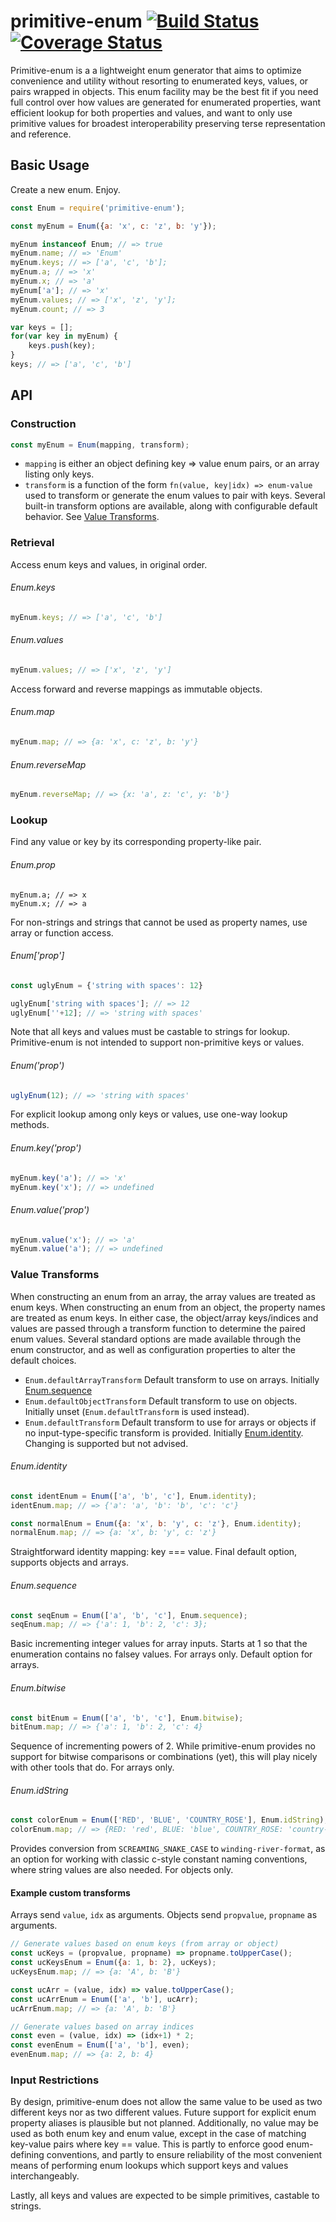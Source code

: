 
# primitive-enum [![Build Status](https://travis-ci.org/evan-king/node-primitive-enum.svg)](https://travis-ci.org/evan-king/node-primitive-enum) [![Coverage Status](https://coveralls.io/repos/github/evan-king/node-primitive-enum/badge.svg?branch=master)](https://coveralls.io/github/evan-king/node-primitive-enum?branch=master)

Primitive-enum is a a lightweight enum generator that aims to optimize convenience
and utility without resorting to enumerated keys, values, or pairs wrapped in objects.
This enum facility may be the best fit if you need full control over how values are
generated for enumerated properties, want efficient lookup for both properties and
values, and want to only use primitive values for broadest interoperability preserving
terse representation and reference.

## Basic Usage

Create a new enum.  Enjoy.

```javascript
const Enum = require('primitive-enum');

const myEnum = Enum({a: 'x', c: 'z', b: 'y'});

myEnum instanceof Enum; // => true
myEnum.name; // => 'Enum'
myEnum.keys; // => ['a', 'c', 'b'];
myEnum.a; // => 'x'
myEnum.x; // => 'a'
myEnum['a']; // => 'x'
myEnum.values; // => ['x', 'z', 'y'];
myEnum.count; // => 3

var keys = [];
for(var key in myEnum) {
    keys.push(key);
}
keys; // => ['a', 'c', 'b']
```

## API

### Construction

```javascript
const myEnum = Enum(mapping, transform);
```

* `mapping` is either an object defining key => value enum pairs, or an array listing only keys.
* `transform` is a function of the form `fn(value, key|idx) => enum-value` used to transform or generate the enum values to pair with keys.  Several built-in transform options are available, along with configurable default behavior.  See [Value Transforms](#value-transforms).

### Retrieval

Access enum keys and values, in original order.

###### Enum.keys

```javascript
myEnum.keys; // => ['a', 'c', 'b']
```

###### Enum.values

```javascript
myEnum.values; // => ['x', 'z', 'y']
```

Access forward and reverse mappings as immutable objects.

###### Enum.map

```javascript
myEnum.map; // => {a: 'x', c: 'z', b: 'y'}
```

###### Enum.reverseMap

```javascript
myEnum.reverseMap; // => {x: 'a', z: 'c', y: 'b'}
```

### Lookup

Find any value or key by its corresponding property-like pair.

###### Enum.prop
```javascsript
myEnum.a; // => x
myEnum.x; // => a
```

For non-strings and strings that cannot be used as property names, use array or function access.

###### Enum['prop']
```javascript
const uglyEnum = {'string with spaces': 12}

uglyEnum['string with spaces']; // => 12
uglyEnum[''+12]; // => 'string with spaces'
```

Note that all keys and values must be castable to strings for lookup.
Primitive-enum is not intended to support non-primitive keys or values.

###### Enum('prop')
```javascript
uglyEnum(12); // => 'string with spaces'
```

For explicit lookup among only keys or values, use one-way lookup methods.

###### Enum.key('prop')
```javascript
myEnum.key('a'); // => 'x'
myEnum.key('x'); // => undefined
```

###### Enum.value('prop')
```javascript
myEnum.value('x'); // => 'a'
myEnum.value('a'); // => undefined
```

### Value Transforms

When constructing an enum from an array, the array values are treated as enum keys.
When constructing an enum from an object, the property names are treated as enum keys.
In either case, the object/array keys/indices and values are passed through a transform
function to determine the paired enum values.  Several standard options are made available
through the enum constructor, and as well as configuration properties to alter the
default choices.

* `Enum.defaultArrayTransform` Default transform to use on arrays.  Initially [Enum.sequence](#enumsequence)
* `Enum.defaultObjectTransform` Default transform to use on objects.  Initially unset (`Enum.defaultTransform` is used instead).
* `Enum.defaultTransform` Default transform to use for arrays or objects if no input-type-specific transform is provided.  Initially [Enum.identity](#enumidentity).  Changing is supported but not advised.

###### Enum.identity

```javascript
const identEnum = Enum(['a', 'b', 'c'], Enum.identity);
identEnum.map; // => {'a': 'a', 'b': 'b', 'c': 'c'}

const normalEnum = Enum({a: 'x', b: 'y', c: 'z'}, Enum.identity);
normalEnum.map; // => {a: 'x', b: 'y', c: 'z'}
```
Straightforward identity mapping: key === value.
Final default option, supports objects and arrays.

###### Enum.sequence

```javascript
const seqEnum = Enum(['a', 'b', 'c'], Enum.sequence);
seqEnum.map; // => {'a': 1, 'b': 2, 'c': 3};
```
Basic incrementing integer values for array inputs.  Starts at 1 so that
the enumeration contains no falsey values.  For arrays only.  Default
option for arrays.

###### Enum.bitwise

```javascript
const bitEnum = Enum(['a', 'b', 'c'], Enum.bitwise);
bitEnum.map; // => {'a': 1, 'b': 2, 'c': 4}
```
Sequence of incrementing powers of 2.  While primitive-enum provides
no support for bitwise comparisons or combinations (yet), this will
play nicely with other tools that do.  For arrays only.

###### Enum.idString

```javascript
const colorEnum = Enum(['RED', 'BLUE', 'COUNTRY_ROSE'], Enum.idString);
colorEnum.map; // => {RED: 'red', BLUE: 'blue', COUNTRY_ROSE: 'country-rose'}
```
Provides conversion from `SCREAMING_SNAKE_CASE` to `winding-river-format`, as
an option for working with classic c-style constant naming conventions, where
string values are also needed.  For objects only.

#### Example custom transforms

Arrays send `value`, `idx` as arguments.
Objects send `propvalue`, `propname` as arguments.

```javascript
// Generate values based on enum keys (from array or object)
const ucKeys = (propvalue, propname) => propname.toUpperCase();
const ucKeysEnum = Enum({a: 1, b: 2}, ucKeys);
ucKeysEnum.map; // => {a: 'A', b: 'B'}

const ucArr = (value, idx) => value.toUpperCase();
const ucArrEnum = Enum(['a', 'b'], ucArr);
ucArrEnum.map; // => {a: 'A', b: 'B'}

// Generate values based on array indices
const even = (value, idx) => (idx+1) * 2;
const evenEnum = Enum(['a', 'b'], even);
evenEnum.map; // => {a: 2, b: 4}
```

### Input Restrictions

By design, primitive-enum does not allow the same value to be used as two different keys
nor as two different values.  Future support for explicit enum property aliases is plausible
but not planned.  Additionally, no value may be used as both enum key and enum value, except
in the case of matching key-value pairs where key == value.  This is partly to enforce good
enum-defining conventions, and partly to ensure reliability of the most convenient means of
performing enum lookups which support keys and values interchangeably.

Lastly, all keys and values are expected to be simple primitives, castable to strings.
